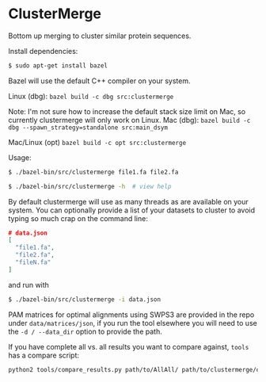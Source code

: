 # ClusterMerge

Bottom up merging to cluster similar protein sequences. 

Install dependencies:

```sh
$ sudo apt-get install bazel
```

Bazel will use the default C++ compiler on your system. 

Linux (dbg):
`bazel build -c dbg src:clustermerge`

Note: I'm not sure how to increase the default stack size limit on Mac, so currently clustermerge will only work on Linux.
Mac (dbg):
`bazel build -c dbg --spawn_strategy=standalone src:main_dsym`

Mac/Linux (opt)
`bazel build -c opt src:clustermerge`

Usage:

```sh
$ ./bazel-bin/src/clustermerge file1.fa file2.fa

$ ./bazel-bin/src/clustermerge -h  # view help
```

By default clustermerge will use as many threads as are available on your system.
You can optionally provide a list of your datasets to cluster to avoid typing so much crap on the command line:

```json
# data.json
[
  "file1.fa",
  "file2.fa",
  "fileN.fa"
]
```

and run with

```sh
$ ./bazel-bin/src/clustermerge -i data.json
```

PAM matrices for optimal alignments using SWPS3 are provided in the repo under `data/matrices/json`,
if you run the tool elsewhere you will need to use the `-d / --data_dir` option to provide the path.


If you have complete all vs. all results you want to compare against, `tools` has a compare script:

```sh
python2 tools/compare_results.py path/to/AllAll/ path/to/clustermerge/output_matches/
```


